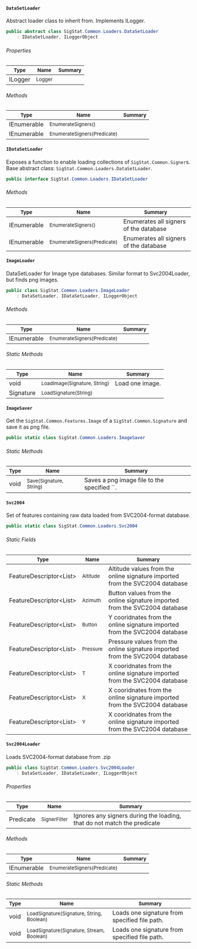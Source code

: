 #### `DataSetLoader`

Abstract loader class to inherit from. Implements ILogger.
```csharp
public abstract class SigStat.Common.Loaders.DataSetLoader
    : IDataSetLoader, ILoggerObject

```

###### Properties

| <sub>Type</sub> | <sub>Name</sub> | <sub>Summary</sub> | 
| ---- | ---- | ---- | 
| ILogger | <sub>Logger</sub> |  | 


###### Methods

| <sub>Type</sub> | <sub>Name</sub> | <sub>Summary</sub> | 
| ---- | ---- | ---- | 
| IEnumerable<Signer> | <sub>EnumerateSigners()</sub> |  | 
| IEnumerable<Signer> | <sub>EnumerateSigners(Predicate<Signer>)</sub> |  | 


#### `IDataSetLoader`

Exposes a function to enable loading collections of `SigStat.Common.Signer`s.  Base abstract class: `SigStat.Common.Loaders.DataSetLoader`.
```csharp
public interface SigStat.Common.Loaders.IDataSetLoader

```

###### Methods

| <sub>Type</sub> | <sub>Name</sub> | <sub>Summary</sub> | 
| ---- | ---- | ---- | 
| IEnumerable<Signer> | <sub>EnumerateSigners()</sub> | Enumerates all signers of the database | 
| IEnumerable<Signer> | <sub>EnumerateSigners(Predicate<Signer>)</sub> | Enumerates all signers of the database | 


#### `ImageLoader`

DataSetLoader for Image type databases.  Similar format to Svc2004Loader, but finds png images.
```csharp
public class SigStat.Common.Loaders.ImageLoader
    : DataSetLoader, IDataSetLoader, ILoggerObject

```

###### Methods

| <sub>Type</sub> | <sub>Name</sub> | <sub>Summary</sub> | 
| ---- | ---- | ---- | 
| IEnumerable<Signer> | <sub>EnumerateSigners(Predicate<Signer>)</sub> |  | 


###### Static Methods

| <sub>Type</sub> | <sub>Name</sub> | <sub>Summary</sub> | 
| ---- | ---- | ---- | 
| void | <sub>LoadImage(Signature, String)</sub> | Load one image. | 
| Signature | <sub>LoadSignature(String)</sub> |  | 


#### `ImageSaver`

Get the `SigStat.Common.Features.Image` of a `SigStat.Common.Signature` and save it as png file.
```csharp
public static class SigStat.Common.Loaders.ImageSaver

```

###### Static Methods

| <sub>Type</sub> | <sub>Name</sub> | <sub>Summary</sub> | 
| ---- | ---- | ---- | 
| void | <sub>Save(Signature, String)</sub> | Saves a png image file to the specified ``. | 


#### `Svc2004`

Set of features containing raw data loaded from SVC2004-format database.
```csharp
public static class SigStat.Common.Loaders.Svc2004

```

###### Static Fields

| <sub>Type</sub> | <sub>Name</sub> | <sub>Summary</sub> | 
| ---- | ---- | ---- | 
| FeatureDescriptor<List<Int32>> | <sub>Altitude</sub> | Altitude values from the online signature imported from the SVC2004 database | 
| FeatureDescriptor<List<Int32>> | <sub>Azimuth</sub> | Button values from the online signature imported from the SVC2004 database | 
| FeatureDescriptor<List<Int32>> | <sub>Button</sub> | Y cooridnates from the online signature imported from the SVC2004 database | 
| FeatureDescriptor<List<Int32>> | <sub>Pressure</sub> | Pressure values from the online signature imported from the SVC2004 database | 
| FeatureDescriptor<List<Int32>> | <sub>T</sub> | X cooridnates from the online signature imported from the SVC2004 database | 
| FeatureDescriptor<List<Int32>> | <sub>X</sub> | X cooridnates from the online signature imported from the SVC2004 database | 
| FeatureDescriptor<List<Int32>> | <sub>Y</sub> | X cooridnates from the online signature imported from the SVC2004 database | 


#### `Svc2004Loader`

Loads SVC2004-format database from .zip
```csharp
public class SigStat.Common.Loaders.Svc2004Loader
    : DataSetLoader, IDataSetLoader, ILoggerObject

```

###### Properties

| <sub>Type</sub> | <sub>Name</sub> | <sub>Summary</sub> | 
| ---- | ---- | ---- | 
| Predicate<Signer> | <sub>SignerFilter</sub> | Ignores any signers during the loading, that do not match the predicate | 


###### Methods

| <sub>Type</sub> | <sub>Name</sub> | <sub>Summary</sub> | 
| ---- | ---- | ---- | 
| IEnumerable<Signer> | <sub>EnumerateSigners(Predicate<Signer>)</sub> |  | 


###### Static Methods

| <sub>Type</sub> | <sub>Name</sub> | <sub>Summary</sub> | 
| ---- | ---- | ---- | 
| void | <sub>LoadSignature(Signature, String, Boolean)</sub> | Loads one signature from specified file path. | 
| void | <sub>LoadSignature(Signature, Stream, Boolean)</sub> | Loads one signature from specified file path. | 



